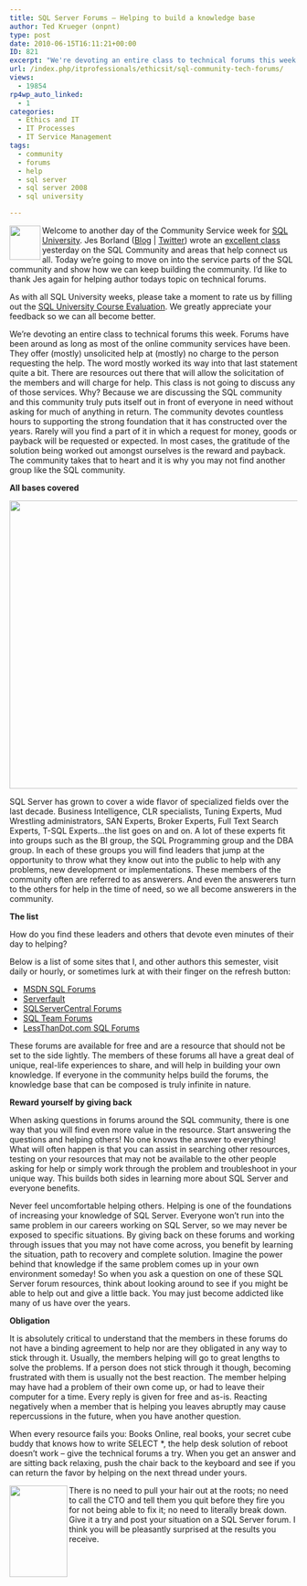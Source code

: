 ```yaml
---
title: SQL Server Forums – Helping to build a knowledge base
author: Ted Krueger (onpnt)
type: post
date: 2010-06-15T16:11:21+00:00
ID: 821
excerpt: "We're devoting an entire class to technical forums this week.  Forums have been around as long as most of the online community services have been.  They offer (mostly) unsolicited help at (mostly) no charge to the person requesting the help.  The word mostly worked its way into that last statement quite a bit.  There are resources out there that will allow the solicitation of the members and will charge for help.  This class is not going to discuss any of those services.  Why?  Because we are discussing the SQL community and this community truly puts itself out in front of everyone in need without asking for much of anything in return."
url: /index.php/itprofessionals/ethicsit/sql-community-tech-forums/
views:
  - 19854
rp4wp_auto_linked:
  - 1
categories:
  - Ethics and IT
  - IT Processes
  - IT Service Management
tags:
  - community
  - forums
  - help
  - sql server
  - sql server 2008
  - sql university

---
```

<div class="image_block">
  <img src="/wp-content/uploads/blogs/ITProfessionals/sqlu_tiny.gif" alt="" title="" width="54" height="60" align="left" />
</div>

Welcome to another day of the Community Service week for [SQL University][1]. Jes Borland ([Blog][2] | [Twitter][3]) wrote an [excellent class][4] yesterday on the SQL Community and areas that help connect us all. Today we&#8217;re going to move on into the service parts of the SQL community and show how we can keep building the community. I’d like to thank Jes again for helping author todays topic on technical forums. 

As with all SQL University weeks, please take a moment to rate us by filling out the [SQL University Course Evaluation][5]. We greatly appreciate your feedback so we can all become better. 

We&#8217;re devoting an entire class to technical forums this week. Forums have been around as long as most of the online community services have been. They offer (mostly) unsolicited help at (mostly) no charge to the person requesting the help. The word mostly worked its way into that last statement quite a bit. There are resources out there that will allow the solicitation of the members and will charge for help. This class is not going to discuss any of those services. Why? Because we are discussing the SQL community and this community truly puts itself out in front of everyone in need without asking for much of anything in return. The community devotes countless hours to supporting the strong foundation that it has constructed over the years. Rarely will you find a part of it in which a request for money, goods or payback will be requested or expected. In most cases, the gratitude of the solution being worked out amongst ourselves is the reward and payback. The community takes that to heart and it is why you may not find another group like the SQL community.

**All bases covered**

<div class="image_block">
  <img src="/wp-content/uploads/blogs/ITProfessionals/big _circle.gif" alt="" title="" width="645" height="504" />
</div>

SQL Server has grown to cover a wide flavor of specialized fields over the last decade. Business Intelligence, CLR specialists, Tuning Experts, Mud Wrestling administrators, SAN Experts, Broker Experts, Full Text Search Experts, T-SQL Experts…the list goes on and on. A lot of these experts fit into groups such as the BI group, the SQL Programming group and the DBA group. In each of these groups you will find leaders that jump at the opportunity to throw what they know out into the public to help with any problems, new development or implementations. These members of the community often are referred to as answerers. And even the answerers turn to the others for help in the time of need, so we all become answerers in the community. 

**The list**

How do you find these leaders and others that devote even minutes of their day to helping?

Below is a list of some sites that I, and other authors this semester, visit daily or hourly, or sometimes lurk at with their finger on the refresh button:

  * [MSDN SQL Forums][6]
  * [Serverfault][7]
  * [SQLServerCentral Forums][8]
  * [SQL Team Forums][9]
  * [LessThanDot.com SQL Forums][10]

These forums are available for free and are a resource that should not be set to the side lightly. The members of these forums all have a great deal of unique, real-life experiences to share, and will help in building your own knowledge. If everyone in the community helps build the forums, the knowledge base that can be composed is truly infinite in nature. 

**Reward yourself by giving back**

When asking questions in forums around the SQL community, there is one way that you will find even more value in the resource. Start answering the questions and helping others! No one knows the answer to everything! What will often happen is that you can assist in searching other resources, testing on your resources that may not be available to the other people asking for help or simply work through the problem and troubleshoot in your unique way. This builds both sides in learning more about SQL Server and everyone benefits. 

Never feel uncomfortable helping others. Helping is one of the foundations of increasing your knowledge of SQL Server. Everyone won’t run into the same problem in our careers working on SQL Server, so we may never be exposed to specific situations. By giving back on these forums and working through issues that you may not have come across, you benefit by learning the situation, path to recovery and complete solution. Imagine the power behind that knowledge if the same problem comes up in your own environment someday! So when you ask a question on one of these SQL Server forum resources, think about looking around to see if you might be able to help out and give a little back. You may just become addicted like many of us have over the years.

**Obligation**

It is absolutely critical to understand that the members in these forums do not have a binding agreement to help nor are they obligated in any way to stick through it. Usually, the members helping will go to great lengths to solve the problems. If a person does not stick through it though, becoming frustrated with them is usually not the best reaction. The member helping may have had a problem of their own come up, or had to leave their computer for a time. Every reply is given for free and as-is. Reacting negatively when a member that is helping you leaves abruptly may cause repercussions in the future, when you have another question. 

When every resource fails you: Books Online, real books, your secret cube buddy that knows how to write SELECT *, the help desk solution of reboot doesn’t work &#8211; give the technical forums a try. When you get an answer and are sitting back relaxing, push the chair back to the keyboard and see if you can return the favor by helping on the next thread under yours.

<div class="image_block">
  <img src="/wp-content/uploads/blogs/ITProfessionals/crazy_hair_puller.gif" alt="" title="" width="101" height="160" align="left" />
</div>

There is no need to pull your hair out at the roots; no need to call the CTO and tell them you quit before they fire you for not being able to fix it; no need to literally break down. Give it a try and post your situation on a SQL Server forum. I think you will be pleasantly surprised at the results you receive.

 [1]: http://sqlchicken.com/sql-university
 [2]: http://jesborland.wordpress.com/
 [3]: http://twitter.com/grrl_geek
 [4]: http://jesborland.wordpress.com/2010/06/14/meet-the-sql-server-community/
 [5]: https://spreadsheets.google.com/a/sqlchicken.com/viewform?hl=en&formkey=dDBoSW02QldrTTc2dER3WVZheUlEX3c6MQ#gid=0
 [6]: http://social.msdn.microsoft.com/Forums/en/category/sqlserver/
 [7]: http://serverfault.com/
 [8]: http://www.sqlservercentral.com/Forums/
 [9]: http://www.sqlteam.com/forums/
 [10]: http://forum.ltd.local/viewforum.php?f=14&sid=95273364bfa1d4cbee1b6a2bf998431b